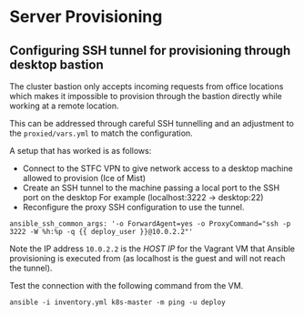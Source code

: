 # Server Provisioning

## Configuring SSH tunnel for provisioning through desktop bastion

The cluster bastion only accepts incoming requests from office locations which makes it
impossible to provision through the bastion directly while working at a remote location.

This can be addressed through careful SSH tunnelling and an adjustment to the
`proxied/vars.yml` to match the configuration.

A setup that has worked is as follows:

* Connect to the STFC VPN to give network access to a desktop machine allowed to
provision (Ice of Mist)
* Create an SSH tunnel to the machine passing a local port to the SSH port on the desktop
For example (localhost:3222 -> desktop:22)
* Reconfigure the proxy SSH configuration to use the tunnel.

```
ansible_ssh_common_args: '-o ForwardAgent=yes -o ProxyCommand="ssh -p 3222 -W %h:%p -q {{ deploy_user }}@10.0.2.2"'
```

Note the IP address `10.0.2.2` is the *HOST IP* for the Vagrant VM that Ansible provisioning is executed from (as localhost is the guest and will not reach the tunnel).

Test the connection with the following command from the VM.

```
ansible -i inventory.yml k8s-master -m ping -u deploy
```
